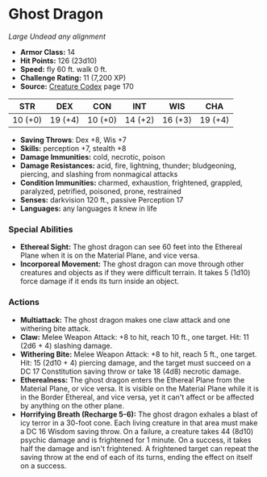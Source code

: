 # Ghost Dragon

*Large* *Undead* *any alignment*

- **Armor Class:** 14
- **Hit Points:** 126 (23d10)
- **Speed:** fly 60 ft. walk 0 ft.
- **Challenge Rating:** 11 (7,200 XP)
- **Source:** [Creature Codex](https://koboldpress.com/kpstore/product/creature-codex-for-5th-edition-dnd) page 170

| STR | DEX | CON | INT | WIS | CHA |
| --- | --- | --- | --- | --- | --- |
| 10 (+0) | 19 (+4) | 10 (+0) | 14 (+2) | 16 (+3) | 19 (+4) |

- **Saving Throws**: Dex +8, Wis +7
- **Skills:** perception +7, stealth +8
- **Damage Immunities:** cold, necrotic, poison
- **Damage Resistances:** acid, fire, lightning, thunder; bludgeoning, piercing, and slashing from nonmagical attacks
- **Condition Immunities:** charmed, exhaustion, frightened, grappled, paralyzed, petrified, poisoned, prone, restrained
- **Senses:** darkvision 120 ft., passive Perception 17
- **Languages:** any languages it knew in life
### Special Abilities
- **Ethereal Sight:** The ghost dragon can see 60 feet into the Ethereal Plane when it is on the Material Plane, and vice versa.
- **Incorporeal Movement:** The ghost dragon can move through other creatures and objects as if they were difficult terrain. It takes 5 (1d10) force damage if it ends its turn inside an object.
### Actions
- **Multiattack:** The ghost dragon makes one claw attack and one withering bite attack.
- **Claw:** Melee Weapon Attack: +8 to hit, reach 10 ft., one target. Hit: 11 (2d6 + 4) slashing damage.
- **Withering Bite:** Melee Weapon Attack: +8 to hit, reach 5 ft., one target. Hit: 15 (2d10 + 4) piercing damage, and the target must succeed on a DC 17 Constitution saving throw or take 18 (4d8) necrotic damage.
- **Etherealness:** The ghost dragon enters the Ethereal Plane from the Material Plane, or vice versa. It is visible on the Material Plane while it is in the Border Ethereal, and vice versa, yet it can't affect or be affected by anything on the other plane.
- **Horrifying Breath (Recharge 5-6):** The ghost dragon exhales a blast of icy terror in a 30-foot cone. Each living creature in that area must make a DC 16 Wisdom saving throw. On a failure, a creature takes 44 (8d10) psychic damage and is frightened for 1 minute. On a success, it takes half the damage and isn't frightened. A frightened target can repeat the saving throw at the end of each of its turns, ending the effect on itself on a success.


